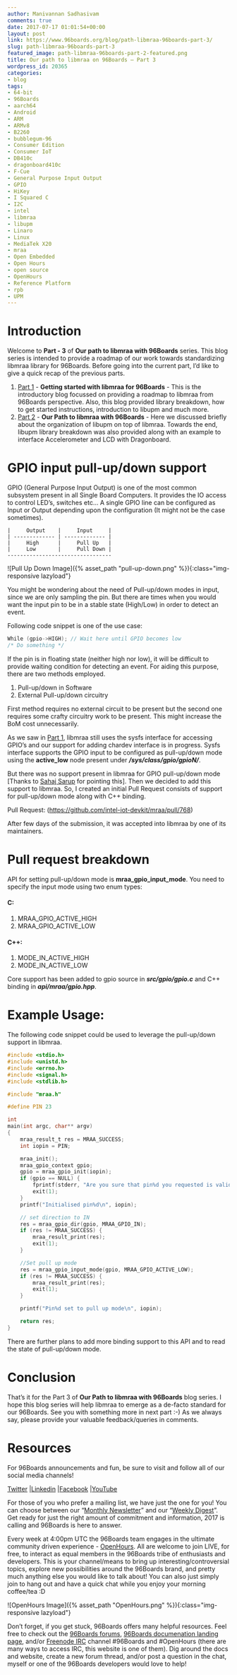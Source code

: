 ```yaml
---
author: Manivannan Sadhasivam
comments: true
date: 2017-07-17 01:01:54+00:00
layout: post
link: https://www.96boards.org/blog/path-libmraa-96boards-part-3/
slug: path-libmraa-96boards-part-3
featured_image: path-libmraa-96boards-part-2-featured.png
title: Our path to libmraa on 96Boards – Part 3
wordpress_id: 20365
categories:
- blog
tags:
- 64-bit
- 96Boards
- aarch64
- Android
- ARM
- ARMv8
- B2260
- bubblegum-96
- Consumer Edition
- Consumer IoT
- DB410c
- dragonboard410c
- F-Cue
- General Purpose Input Output
- GPIO
- HiKey
- I Squared C
- I2C
- intel
- libmraa
- libupm
- Linaro
- Linux
- MediaTek X20
- mraa
- Open Embedded
- Open Hours
- open source
- OpenHours
- Reference Platform
- rpb
- UPM
---
```


# **Introduction**

Welcome to **Part - 3** of **Our path to libmraa with 96Boards** series. This blog series is intended to provide a roadmap of our
work towards standardizing libmraa library for 96Boards. Before going into the current part, I’d like to give a quick recap
of the previous parts.

1. [Part 1](https://www.96boards.org/blog/path-libmraa-96boards-part-1/) - **Getting started with libmraa for 96Boards** - This is the introductory blog focussed on providing a roadmap to libmraa from 96Boards perspective. Also, this blog provided library breakdown, how to get started instructions, introduction to libupm and much more.
2. [Part 2](https://www.96boards.org/blog/path-libmraa-96boards-part-2/) - **Our Path to libmraa with 96Boards** - Here we discussed briefly about the organization of libupm on top of libmraa. Towards the end, libupm library breakdown was also provided along with an example to interface Accelerometer and LCD with Dragonboard.

# **GPIO input pull-up/down support**

GPIO (General Purpose Input Output) is one of the most common subsystem present in all Single Board Computers. It provides the IO access to control LED’s, switches etc… A single GPIO line can be configured as Input or Output depending upon the configuration (It might not be the case sometimes).

    |     Output    |     Input     |
    | ------------- | ------------- |
    |     High      |     Pull Up   |
    |     Low       |     Pull Down |
    ---------------------------------

![Pull Up Down Image]({% asset_path "pull-up-down.png" %}){:class="img-responsive lazyload"}

You might be wondering about the need of Pull-up/down modes in input, since we are only sampling the pin. But there are times when you would want the input pin to be in a stable state (High/Low) in order to detect an event.

Following code snippet is one of the use case:

```C
While (gpio->HIGH); // Wait here until GPIO becomes low
/* Do something */
```

If the pin is in floating state (neither high nor low), it will be difficult to provide waiting condition for detecting an event. For aiding this purpose, there are two methods employed.

1. Pull-up/down in Software
2. External Pull-up/down circuitry

First method requires no external circuit to be present but the second one requires some crafty circuitry work to be present. This might increase the BoM cost unnecessarily.

As we saw in [Part 1](https://www.96boards.org/blog/path-libmraa-96boards-part-1/), libmraa still uses the sysfs interface for accessing GPIO’s and our support for adding chardev interface is in progress. Sysfs interface supports the GPIO input to be configured as pull-up/down mode using the **active_low** node present under **_/sys/class/gpio/gpioN/_**.

But there was no support present in libmraa for GPIO pull-up/down mode [Thanks to [Sahaj Sarup](https://twitter.com/sahajsarup) for pointing this]. Then we decided to add this support to libmraa. So, I created an initial Pull Request consists of support for pull-up/down mode along with C++ binding.

Pull Request: (https://github.com/intel-iot-devkit/mraa/pull/768)

After few days of the submission, it was accepted into libmraa by one of its maintainers.

# **Pull request breakdown**

API for setting pull-up/down mode is **mraa_gpio_input_mode**. You need to specify the input mode using two enum types:

#### C:

1. MRAA_GPIO_ACTIVE_HIGH
2. MRAA_GPIO_ACTIVE_LOW

#### C++:

1. MODE_IN_ACTIVE_HIGH
2. MODE_IN_ACTIVE_LOW


Core support has been added to gpio source in **_src/gpio/gpio.c_** and C++ binding in **_api/mraa/gpio.hpp_**.

# **Example Usage**:

The following code snippet could be used to leverage the pull-up/down support in libmraa.

```c
#include <stdio.h>
#include <unistd.h>
#include <errno.h>
#include <signal.h>
#include <stdlib.h>

#include "mraa.h"

#define PIN 23

int
main(int argc, char** argv)
{
    mraa_result_t res = MRAA_SUCCESS;
    int iopin = PIN;

    mraa_init();
    mraa_gpio_context gpio;
    gpio = mraa_gpio_init(iopin);
    if (gpio == NULL) {
        fprintf(stderr, "Are you sure that pin%d you requested is valid on your platform?",    iopin);
        exit(1);
    }
    printf("Initialised pin%d\n", iopin);

    // set direction to IN
    res = mraa_gpio_dir(gpio, MRAA_GPIO_IN);
    if (res != MRAA_SUCCESS) {
        mraa_result_print(res);
        exit(1);
    }

    //Set pull up mode
    res = mraa_gpio_input_mode(gpio, MRAA_GPIO_ACTIVE_LOW);
    if (res != MRAA_SUCCESS) {
        mraa_result_print(res);
        exit(1);
    }

    printf("Pin%d set to pull up mode\n", iopin);

    return res;
}
```

There are further plans to add more binding support to this API and to read the state of pull-up/down mode.

# **Conclusion**

That’s it for the Part 3 of **Our Path to libmraa with 96Boards** blog series. I hope this blog series will help libmraa to emerge as a de-facto standard for our 96Boards. See you with something more in next part :-) As we always say, please provide your valuable feedback/queries in comments.

# Resources

For 96Boards announcements and fun, be sure to visit and follow all of our social media channels!

[Twitter](https://twitter.com/96Boards) &#124;[Linkedin](https://www.linkedin.com/company/6637095?trk=tyah&trkInfo=clickedVertical%3Ashowcase%2CclickedEntityId%3A6637095%2Cidx%3A1-1-1%2CtarId%3A1483603913878%2Ctas%3A96boards) &#124;[Facebook](https://www.facebook.com/96Boards/) &#124;[YouTube](https://www.youtube.com/c/96boards)

For those of you who prefer a mailing list, we have just the one for you! You can choose between our “[Monthly Newsletter](https://www.96boards.org/newsletter/)” and our “[Weekly Digest](https://www.96boards.org/newsletter/digest/)”. Get ready for just the right amount of commitment and information, 2017 is calling and 96Boards is here to answer.

Every week at 4:00pm UTC the 96Boards team engages in the ultimate community driven experience - [OpenHours](https://www.96boards.org/openhours/). All are welcome to join LIVE, for free, to interact as equal members in the 96Boards tribe of enthusiasts and developers. This is your channel/means to bring up interesting/controversial topics, explore new possibilities around the 96Boards brand, and pretty much anything else you would like to talk about! You can also just simply join to hang out and have a quick chat while you enjoy your morning coffee/tea :D

![OpenHours Image]({% asset_path "OpenHours.png" %}){:class="img-responsive lazyload"}


Don’t forget, if you get stuck, 96Boards offers many helpful resources. Feel free to check out the [96Boards forums](https://discuss.96boards.org/), [96Boards documenation landing page](https://github.com/96boards/documentation/), and/or [Freenode IRC](http://webchat.freenode.net/?channels=%2396boards) channel #96Boards and #OpenHours (there are many ways to access IRC, this website is one of them). Dig around the docs and website, create a new forum thread, and/or post a question in the chat, myself or one of the 96Boards developers would love to help!
